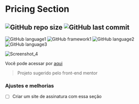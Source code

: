# Pricing Section

![GitHub repo size](https://img.shields.io/github/repo-size/brinobruno/pricing-section?style=for-the-badge)
![GitHub last commit](https://img.shields.io/github/last-commit/brinobruno/pricing-section/main?style=for-the-badge)
---
![GitHub language1](https://img.shields.io/badge/JavaScript-323330?style=for-the-badge&logo=javascript&logoColor=F7DF1E)
![GitHub framework1](https://img.shields.io/badge/bootstrap-%23563D7C.svg?style=for-the-badge&logo=bootstrap&logoColor=white)
![GitHub language2](https://img.shields.io/badge/CSS3-1572B6?style=for-the-badge&logo=css3&logoColor=white)
![GitHub language3](https://img.shields.io/badge/HTML5-E34F26?style=for-the-badge&logo=html5&logoColor=white)

![Screenshot_4](https://user-images.githubusercontent.com/81701584/131588273-924f7df0-3e26-4108-9f50-66595f393f12.png)

Você pode acessar por [aqui]

> Projeto sugerido pelo front-end mentor

### Ajustes e melhorias

- [ ] Criar um site de assinatura com essa seção

[aqui]: https://pricing-section.vercel.app
